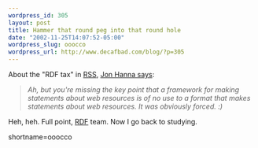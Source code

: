 ```yaml
--- 
wordpress_id: 305
layout: post
title: Hammer that round peg into that round hole
date: "2002-11-25T14:07:52-05:00"
wordpress_slug: ooocco
wordpress_url: http://www.decafbad.com/blog/?p=305
---
```

About the "RDF tax" in <a href="http://www.decafbad.com/twiki/bin/view/Main/RSS">RSS</a>, <a href="http://groups.yahoo.com/group/rss-dev/message/4524">Jon Hanna says</a>:<blockquote><i>Ah, but you're missing the key point that a framework for making statements about web resources is of no use to a format that makes statements about web resources. It was obviously forced. :)</i></blockquote>Heh, heh.  Full point, <a href="http://www.decafbad.com/twiki/bin/view/Main/RDF">RDF</a> team.  Now I go back to studying.
<!--more-->
shortname=ooocco
